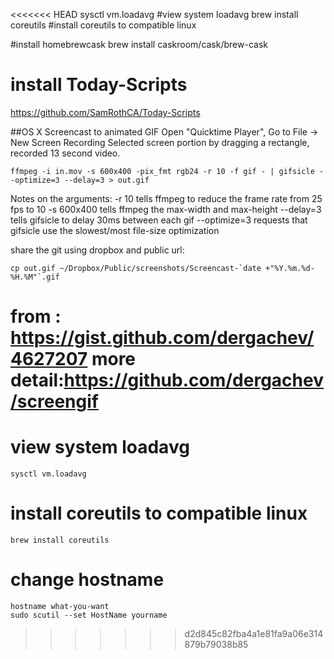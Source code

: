 <<<<<<< HEAD
sysctl vm.loadavg #view system loadavg
brew install coreutils #install coreutils to compatible linux

#install homebrewcask
brew install caskroom/cask/brew-cask

# install Today-Scripts
https://github.com/SamRothCA/Today-Scripts


##OS X Screencast to animated GIF
Open "Quicktime Player",
Go to File -> New Screen Recording
Selected screen portion by dragging a rectangle, recorded 13 second video.
```
ffmpeg -i in.mov -s 600x400 -pix_fmt rgb24 -r 10 -f gif - | gifsicle --optimize=3 --delay=3 > out.gif
```
Notes on the arguments:
-r 10 tells ffmpeg to reduce the frame rate from 25 fps to 10
-s 600x400 tells ffmpeg the max-width and max-height
--delay=3 tells gifsicle to delay 30ms between each gif
--optimize=3 requests that gifsicle use the slowest/most file-size optimization

share the git using dropbox and public url:
```
cp out.gif ~/Dropbox/Public/screenshots/Screencast-`date +"%Y.%m.%d-%H.%M"`.gif
```

from : https://gist.github.com/dergachev/4627207
more detail:https://github.com/dergachev/screengif
=======
# view system loadavg
```
sysctl vm.loadavg 
```

# install coreutils to compatible linux
```
brew install coreutils 
```

# change hostname
```
hostname what-you-want
sudo scutil --set HostName yourname
```
>>>>>>> d2d845c82fba4a1e81fa9a06e314879b79038b85
